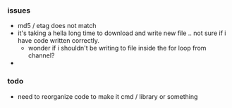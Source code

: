 
### issues
- md5 / etag does not match 
- it's taking a hella long time to download and write new file .. not sure if i have code written correctly.
    - wonder if i shouldn't be writing to file inside the for loop from channel?
- 

### todo    
- need to reorganize code to make it cmd / library or something


